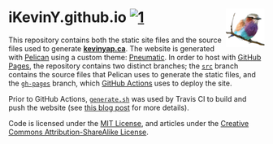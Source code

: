 # iKevinY.github.io [![1]][2] <img align="right" width=76 src="content/images/icons/apple-touch-icon.png?raw=true"/>

This repository contains both the static site files and the source files used
to generate **[kevinyap.ca]**. The website is generated with [Pelican] using a
custom theme: [Pneumatic]. In order to host with [GitHub Pages], the repository
contains two distinct branches; the [`src`] branch contains the source files
that Pelican uses to generate the static files, and the [`gh-pages`] branch,
which [GitHub Actions] uses to deploy the site.

Prior to GitHub Actions, [`generate.sh`] was used by Travis CI to build and
push the website (see [this blog post][travis-article] for more details).

Code is licensed under the [MIT License], and articles under the [Creative
Commons Attribution-ShareAlike License].

[1]: https://img.shields.io/github/workflow/status/iKevinY/iKevinY.github.io/Pelican%20Build "Build Status"
[2]: https://github.com/iKevinY/iKevinY.github.io/actions

[kevinyap.ca]: http://kevinyap.ca
[Pelican]: http://getpelican.com
[Pneumatic]: https://github.com/iKevinY/pneumatic
[`src`]: https://github.com/iKevinY/iKevinY.github.io/tree/src
[`gh-pages`]: https://github.com/iKevinY/iKevinY.github.io/tree/gh-pages
[GitHub Actions]: /.github/workflows/build.yml
[GitHub Pages]: http://pages.github.com
[`generate.sh`]: generate.sh#L66
[travis-article]: http://kevinyap.ca/2014/06/deploying-pelican-sites-using-travis-ci/
[MIT License]: LICENSE
[Creative Commons Attribution-ShareAlike License]: http://creativecommons.org/licenses/by-sa/4.0/
